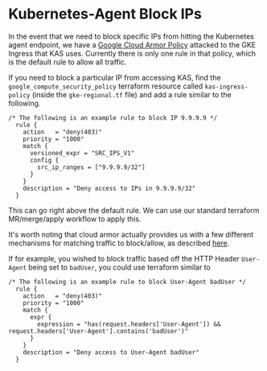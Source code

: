 # Kubernetes-Agent Block IPs
In the event that we need to block specific IPs from hitting the Kubernetes agent endpoint, we
have a [Google Cloud Armor Policy](https://cloud.google.com/armor/docs/security-policy-concepts)
attacked to the GKE Ingress that KAS uses. Currently there is only one rule in that policy, which
is the default rule to allow all traffic.

If you need to block a particular IP from accessing KAS, find the `google_compute_security_policy`
terraform resource called `kas-ingress-policy` (inside the `gke-regional.tf` file) and add a
rule similar to the following.

```
/* The following is an example rule to block IP 9.9.9.9 */
  rule {
    action   = "deny(403)"
    priority = "1000"
    match {
      versioned_expr = "SRC_IPS_V1"
      config {
        src_ip_ranges = ["9.9.9.9/32"]
      }
    }
    description = "Deny access to IPs in 9.9.9.9/32"
  }
```

This can go right above the default rule. We can use our standard terraform MR/merge/apply workflow
to apply this.

It's worth noting that cloud armor actually provides us with a few different mechanisms for matching
traffic to block/allow, as described [here](https://cloud.google.com/armor/docs/rules-language-reference).

If for example, you wished to block traffic based off the HTTP Header `User-Agent` being set to `badUser`,
you could use terraform similar to

```
/* The following is an example rule to block User-Agent badUser */
  rule {
    action   = "deny(403)"
    priority = "1000"
    match {
      expr {
        expression = "has(request.headers['User-Agent']) && request.headers['User-Agent'].contains('badUser')"
      }
    }
    description = "Deny access to User-Agent badUser"
  }
```
